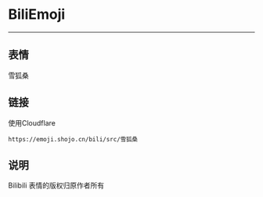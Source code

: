# BiliEmoji
---
## 表情
雪狐桑
## 链接
使用Cloudflare
```
https://emoji.shojo.cn/bili/src/雪狐桑
```
## 说明
Bilibili 表情的版权归原作者所有

